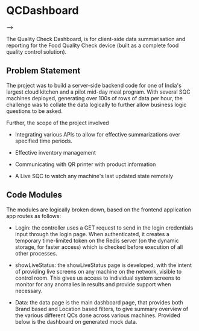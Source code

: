 # QCDashboard
<!-- [![GitHub issues](https://img.shields.io/github/issues/harshvs99/robotARM)](https://github.com/harshvs99/QCDashboard/issues)
<!-- [![GitHub forks](https://img.shields.io/github/forks/harshvs99/robotARM)](https://github.com/harshvs99/QCDashboard/network) -->
<!-- [![GitHub stars](https://img.shields.io/github/stars/harshvs99/robotARM)](https://github.com/harshvs99/QCDashboard/stargazers)
[![GitHub license](https://img.shields.io/github/license/harshvs99/robotARM)](https://github.com/harshvs99/QCDashboard/blob/master/LICENSE) --> -->

The Quality Check Dashboard, is for client-side data summarisation and reporting for the Food Quality Check device (built as a complete food quality control solution). 

## Problem Statement
The project was to build a server-side backend code for one of India's largest cloud kitchen and a pilot mid-day meal program. With several SQC machines deployed, generating over 100s of rows of data per hour, the challenge was to collate the data logically to further allow business logic questions to be asked.

Further, the scope of the project involved
- Integrating various APIs to allow for effective summarizations over specified time periods.
- Effective inventory management

- Communicating with QR printer with product information

- A Live SQC to watch any machine's last updated state remotely

## Code Modules
The modules are logically broken down, based on the frontend application app routes as follows:

- Login: the controller uses a GET request to send in the login credentials input through the login page. When authenticated, it creates a temporary time-limited token on the Redis server (on the dynamic storage, for faster access) which is checked before execution of all other processes.

- showLiveStatus: the showLiveStatus page is developed, with the intent of providing live screens on any machine on the network, visible to control room. This gives us access to individual system screens to monitor for any anomalies in results and provide support when necessary.

- Data: the data page is the main dashboard page, that provides both Brand based and Location based filters, to give summary overview of the various different QCs done across various machines. Provided below is the dashboard on generated mock data.

<!-- Robotic Spatial Positioning Arm built on ARM Cortex M4 Micro-controller using Servo Motors with Manual and Automated usage

## Physical Model
- Mechanical design of the robot arm is based on a robot manipulator with similar functions to a human arm. 
- Links are connected by joints to form an open kinematic chain. One end of the chain is attached to the robot base, and another end is equipped with a tool (hand, gripper, or end-effectors) which is analogous to human hand in order to perform assembly and other tasks and to interact with the environment. 
  - Two types of joint which are prismatic and rotary joints and they connect the neighbouring link. 
  - Links of the manipulator are connected by joints allowing rotational motion and the links of the manipulator is considered to form a kinematic chain.
  - A robotic arm with only four degrees of freedom is designed because it is adequate for most of the necessary movement. 
- Design of the robot arm is faced with these restrictions:
  - The length of links is assumed to be equal to satisfy spatial coding requirements
  - Gear system that allows for high-torque performance, uses harmonic drive system to deliver the required torque
  - 3D printed components from https://hackaday.io/project/18388-mammoth-arm

## Software Model 
- Standard Motor Operation
  - Different pulse widths given to specify arm angle location
  - Uses given HAL drivers for servo motor operation
- Bluetooth Module
  - HC05 Module used along with Mobile App
  - Input taken in terms of cm length along x,y,z spatial directions
  - Special command for automatic operation

## Logical Model
- Uses spatial array to store last recorded values
- Calculates rotation based on differential of new and last recorded values
- Converts given x, y, z co-ordinate system into r, \theta and \phi forms 
 -->
